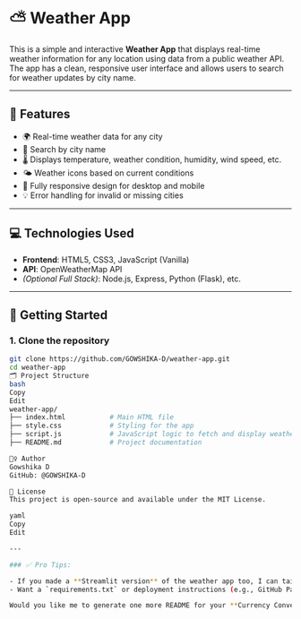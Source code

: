 # ⛅ Weather App

This is a simple and interactive **Weather App** that displays real-time weather information for any location using data from a public weather API. The app has a clean, responsive user interface and allows users to search for weather updates by city name.

---

## 📌 Features

- 🌍 Real-time weather data for any city
- 🔎 Search by city name
- 🌡️ Displays temperature, weather condition, humidity, wind speed, etc.
- 🌤️ Weather icons based on current conditions
- 📱 Fully responsive design for desktop and mobile
- 💡 Error handling for invalid or missing cities

---

## 💻 Technologies Used

- **Frontend**: HTML5, CSS3, JavaScript (Vanilla)
- **API**: OpenWeatherMap API
- *(Optional Full Stack)*: Node.js, Express, Python (Flask), etc.

---

## 🚀 Getting Started

### 1. Clone the repository

```bash
git clone https://github.com/GOWSHIKA-D/weather-app.git
cd weather-app
🗂 Project Structure
bash
Copy
Edit
weather-app/
├── index.html           # Main HTML file
├── style.css            # Styling for the app
├── script.js            # JavaScript logic to fetch and display weather
├── README.md            # Project documentation

🙋‍♀️ Author
Gowshika D
GitHub: @GOWSHIKA-D

📜 License
This project is open-source and available under the MIT License.

yaml
Copy
Edit

---

### ✅ Pro Tips:

- If you made a **Streamlit version** of the weather app too, I can tailor a README for that.
- Want a `requirements.txt` or deployment instructions (e.g., GitHub Pages or Netlify)? Just ask!

Would you like me to generate one more README for your **Currency Converter** or other projects too?
